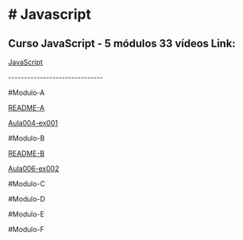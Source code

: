 <h1># Javascript</h1>

 <h2>Curso  JavaScript - 5 módulos 33 vídeos Link:</h2>
 
<a href="https://youtu.be/1-w1RfGIov4" target="_blank">JavaScript</a>

<p>------------------------------</p>

#Modulo-A

<a href="https://rexoliveira.github.io/javascript/Modulo-A/README.html" target="_blank" >README-A</a>

<a href="https://rexoliveira.github.io/javascript/Modulo-A/aula004/ex001.html" target="_blank" >Aula004-ex001</a>

<p>#Modulo-B</p>

<a href="https://rexoliveira.github.io/javascript/Modulo-B/README.html" target="_blank" >README-B</a>

<a href="https://rexoliveira.github.io/javascript/Modulo-A/aula006/ex002.html" target="_blank" >Aula006-ex002</a>

<p>#Modulo-C</p>
<p>#Modulo-D</p>
<p>#Modulo-E</p>
<p>#Modulo-F</p>




